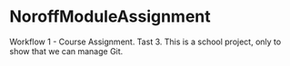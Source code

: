 # NoroffModuleAssignment 
Workflow 1 - Course Assignment. Tast 3.
This is a school project, only to show that we can manage Git.
